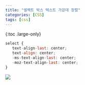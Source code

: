 ```yaml
---
title: "셀렉트 박스 텍스트 가운데 정렬"
categories: [CSS]
tags: [css]
---
```


{:toc .large-only}

```js
select {
   text-align-last: center;
   text-align: center;
   -ms-text-align-last: center;
   -moz-text-align-last: center;
}
```

<img src="https://img1.daumcdn.net/thumb/R1280x0/?scode=mtistory2&fname=https%3A%2F%2Fblog.kakaocdn.net%2Fdn%2FcacmSz%2FbtqC8IWBPNh%2FlDKIbPAXge3JiTncGRzoE0%2Fimg.png">
